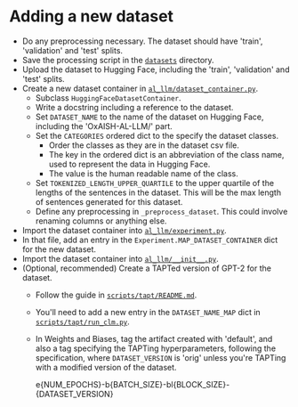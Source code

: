 Adding a new dataset
====================

- Do any preprocessing necessary. The dataset should have 'train', 'validation' and 'test' splits.
- Save the processing script in the [`datasets`](../datasets/) directory.
- Upload the dataset to Hugging Face, including the 'train', 'validation' and 'test' splits.
- Create a new dataset container in [`al_llm/dataset_container.py`](../al_llm/dataset_container.py).
    * Subclass `HuggingFaceDatasetContainer`.
    * Write a docstring including a reference to the dataset.
    * Set `DATASET_NAME` to the name of the dataset on Hugging Face, including the 'OxAISH-AL-LLM/' part.
    * Set the `CATEGORIES` ordered dict to the specify the dataset classes.
        - Order the classes as they are in the dataset csv file.
        - The key in the ordered dict is an abbreviation of the class name, used to represent the data in Hugging Face.
        - The value is the human readable name of the class.
    * Set `TOKENIZED_LENGTH_UPPER_QUARTILE` to the upper quartile of the lengths of the sentences in the dataset. This will be the max length of sentences generated for this dataset.
    * Define any preprocessing in `_preprocess_dataset`. This could involve renaming columns or anything else.
- Import the dataset container into [`al_llm/experiment.py`](../al_llm/experiment.py).
- In that file, add an entry in the `Experiment.MAP_DATASET_CONTAINER` dict for the new dataset.
- Import the dataset container into [`al_llm/__init__.py`](../al_llm/__init__.py).
- (Optional, recommended) Create a TAPTed version of GPT-2 for the dataset.
    * Follow the guide in [`scripts/tapt/README.md`](../scripts/tapt/README.md).
    * You'll need to add a new entry in the `DATASET_NAME_MAP` dict in [`scripts/tapt/run_clm.py`](../scripts/tapt/run_clm.py).
    * In Weights and Biases, tag the artifact created with 'default', and also a tag specifying the TAPTing hyperparameters, following the specification, where `DATASET_VERSION` is 'orig' unless you're TAPTing with a modified version of the dataset.

        e{NUM_EPOCHS}-b{BATCH_SIZE}-bl{BLOCK_SIZE}-{DATASET_VERSION}
